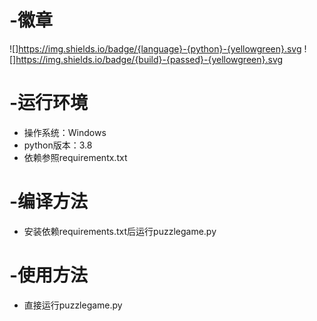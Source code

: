 # -徽章
![]https://img.shields.io/badge/{language}-{python}-{yellowgreen}.svg
![]https://img.shields.io/badge/{build}-{passed}-{yellowgreen}.svg

# -运行环境
- 操作系统：Windows
- python版本：3.8
- 依赖参照requirementx.txt

# -编译方法
- 安装依赖requirements.txt后运行puzzlegame.py

# -使用方法
- 直接运行puzzlegame.py
